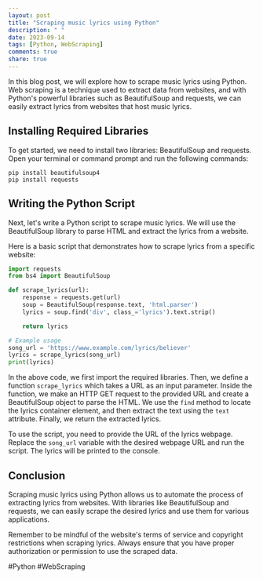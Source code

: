 ```yaml
---
layout: post
title: "Scraping music lyrics using Python"
description: " "
date: 2023-09-14
tags: [Python, WebScraping]
comments: true
share: true
---
```


In this blog post, we will explore how to scrape music lyrics using Python. Web scraping is a technique used to extract data from websites, and with Python's powerful libraries such as BeautifulSoup and requests, we can easily extract lyrics from websites that host music lyrics.

## Installing Required Libraries

To get started, we need to install two libraries: BeautifulSoup and requests. Open your terminal or command prompt and run the following commands:

```shell
pip install beautifulsoup4
pip install requests
```

## Writing the Python Script

Next, let's write a Python script to scrape music lyrics. We will use the BeautifulSoup library to parse HTML and extract the lyrics from a website.

Here is a basic script that demonstrates how to scrape lyrics from a specific website:

```python
import requests
from bs4 import BeautifulSoup

def scrape_lyrics(url):
    response = requests.get(url)
    soup = BeautifulSoup(response.text, 'html.parser')
    lyrics = soup.find('div', class_='lyrics').text.strip()

    return lyrics

# Example usage
song_url = 'https://www.example.com/lyrics/believer'
lyrics = scrape_lyrics(song_url)
print(lyrics)
```

In the above code, we first import the required libraries. Then, we define a function `scrape_lyrics` which takes a URL as an input parameter. Inside the function, we make an HTTP GET request to the provided URL and create a BeautifulSoup object to parse the HTML. We use the `find` method to locate the lyrics container element, and then extract the text using the `text` attribute. Finally, we return the extracted lyrics.

To use the script, you need to provide the URL of the lyrics webpage. Replace the `song_url` variable with the desired webpage URL and run the script. The lyrics will be printed to the console.

## Conclusion

Scraping music lyrics using Python allows us to automate the process of extracting lyrics from websites. With libraries like BeautifulSoup and requests, we can easily scrape the desired lyrics and use them for various applications.

Remember to be mindful of the website's terms of service and copyright restrictions when scraping lyrics. Always ensure that you have proper authorization or permission to use the scraped data.

#Python #WebScraping